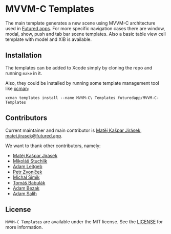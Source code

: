 # MVVM-C Templates

The main template generates a new scene using MVVM-C architecture used in [Futured apps](https://futured.app). For more specific navigation cases there are window, modal, show, push and tab bar scene templates. Also a basic table view cell template with model and XIB is available.

## Installation

The templates can be added to Xcode simply by cloning the repo and running `make` in it.

Also, they could be installed by running some template management tool like [xcman](https://github.com/josefdolezal/xcman):

```
xcman templates install --name MVVM-C\ Templates futuredapp/MVVM-C-Templates
```

## Contributors

Current maintainer and main contributor is [Matěj Kašpar Jirásek](https://github.com/mkj-is), <matej.jirasek@futured.app>.

We want to thank other contributors, namely:

- [Matěj Kašpar Jirásek](https://github.com/mkj-is)
- [Mikoláš Stuchlík](https://github.com/mikolasstuchlik)
- [Adam Leitgeb](https://github.com/adam-leitgeb)
- [Petr Zvoníček](https://github.com/zvonicek)
- [Michal Simik](https://github.com/michals92)
- [Tomáš Babulák](https://github.com/tomasbabulak)
- [Adam Bezak](https://github.com/michalsrutek)
- [Adam Salih](https://github.com/max9631)

## License

`MVVM-C Templates` are available under the MIT license. See the [LICENSE](LICENSE) for more information.
